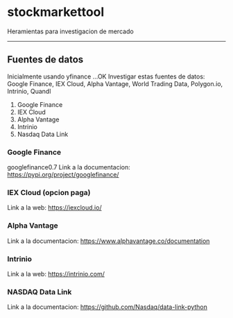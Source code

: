 # stockmarkettool
Heramientas para investigacion de mercado

***

## Fuentes de datos
Inicialmente usando yfinance ...OK
Investigar estas fuentes de datos: Google Finance, IEX Cloud, Alpha Vantage, World Trading Data, Polygon.io, Intrinio, Quandl

1. Google Finance
2. IEX Cloud
3. Alpha Vantage
4. Intrinio
5. Nasdaq Data Link

### Google Finance
googlefinance0.7
Link a la documentacion: https://pypi.org/project/googlefinance/

### IEX Cloud (opcion paga)
Link a la web: https://iexcloud.io/

### Alpha Vantage
Link a la documentacion: https://www.alphavantage.co/documentation

### Intrinio
Link a la web: https://intrinio.com/

### NASDAQ Data Link

Link a la documentacion: https://github.com/Nasdaq/data-link-python
